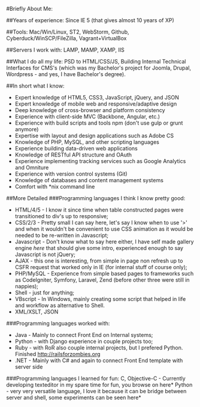 #Briefly About Me:

##Years of experience: 
Since IE 5 (that gives almost 10 years of XP)

##Tools: 
Mac/Win/Linux, ST2, WebStorm, Github, Cyberduck/WinSCP/FileZilla, Vagrant+VirtualBox

##Servers I work with: 
LAMP, MAMP, XAMP, IIS

##What I do all my life: 
PSD to HTML/CSS/JS, Building Internal Technical Interfaces for CMS's (which was my Bachelor's project for Joomla, Drupal, Wordpress - and yes, I have Bachelor's degree).

##In short what I know:
* Expert knowledge of HTML5, CSS3, JavaScript, jQuery, and JSON
* Expert knowledge of mobile web and responsive/adaptive design
* Deep knowledge of cross-browser and platform consistency
* Experience with client-side MVC (Backbone, Angular, etc.)
* Experience with build scripts and tools npm (don't use gulp or grunt anymore)
* Expertise with layout and design applications such as Adobe CS
* Knowledge of PHP, MySQL, and other scripting languages
* Experience building data-driven web applications
* Knowledge of RESTful API structure and OAuth
* Experience implementing tracking services such as Google Analytics and Omniture
* Experience with version control systems (Git)
* Knowledge of databases and content management systems
* Comfort with *nix command line

##More Detailed
###Programming languages I think I know pretty good:
* HTML/4/5 - I know it since time when table constructed pages were transitioned to div's up to responsive;
* CSS/2/3 - Pretty small I can say here, let's say I know when to use '>' and when it wouldn't be convenient to use CSS animation as it would be needed to be re-written in Javascript;   
* Javascript - Don't know what to say here either, I have self made gallery engine *here* that should give some intro, experienced enough to say Javascript is not jQuery;
* AJAX - this one is interesting, from simple in page non refresh up to CSFR request that worked only in IE (for internal stuff of course only);
* PHP/MySQL - Experience from simple based pages to frameworks such as CodeIgniter, Symfony, Laravel, Zend (before other three were still in nappies);
* Shell - just for anything;
* VBscript - In Windows, mainly creating some script that helped in life and workflow as alternative to Shell.
* XML/XSLT, JSON

###Programming languages worked with:
* Java - Mainly to connect Front End on Internal systems;
* Python - with Django experience in couple projects too;
* Ruby - with RoR also couple internal projects, but I prefered Python. Finished http://railsforzombies.org
* .NET - Mainly with C# and again to connect Front End template with server side

###Programming languages I learned for fun:
C, Objective-C - Currently developing texteditor in my spare time for fun, you browse on here*
Python - very very versatile language, I love it because it can be bridge between server and shell, some experiments can be seen here*






